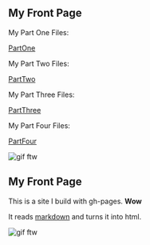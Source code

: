 ## My Front Page

My Part One Files:

[PartOne](https://github.com/DustinDoyleCarleton/hist3814A-materials/tree/main/part-one)

My Part Two Files:

[PartTwo](https://github.com/DustinDoyleCarleton/hist3814A-materials/tree/main/part-two)

My Part Three Files:

[PartThree](https://github.com/DustinDoyleCarleton/hist3814A-materials/tree/main/part-three)

My Part Four Files:

[PartFour](https://github.com/DustinDoyleCarleton/hist3814A-materials/tree/main/part-four)


![gif ftw](https://media.giphy.com/media/nXxOjZrbnbRxS/200w_d.gif)


## My Front Page

This is a site I build with gh-pages. **Wow**

It reads [markdown](https://www.markdownguide.org/) and turns it into html.

![gif ftw](https://media.giphy.com/media/nXxOjZrbnbRxS/200w_d.gif)
